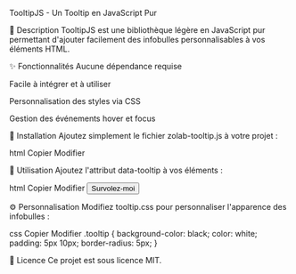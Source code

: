 TooltipJS - Un Tooltip en JavaScript Pur

📌 Description
TooltipJS est une bibliothèque légère en JavaScript pur permettant d'ajouter facilement des infobulles personnalisables à vos éléments HTML.

✨ Fonctionnalités
Aucune dépendance requise

Facile à intégrer et à utiliser

Personnalisation des styles via CSS

Gestion des événements hover et focus

🚀 Installation
Ajoutez simplement le fichier zolab-tooltip.js à votre projet :

html
Copier
Modifier
<script src="zolab-tooltip.js"></script>


🎯 Utilisation
Ajoutez l'attribut data-tooltip à vos éléments :

html
Copier
Modifier
<button data-toggle="fup-tooltip" data-text="Ceci est une infobulle !">Survolez-moi</button>

⚙️ Personnalisation
Modifiez tooltip.css pour personnaliser l'apparence des infobulles :

css
Copier
Modifier
.tooltip {
    background-color: black;
    color: white;
    padding: 5px 10px;
    border-radius: 5px;
}

📜 Licence
Ce projet est sous licence MIT.
